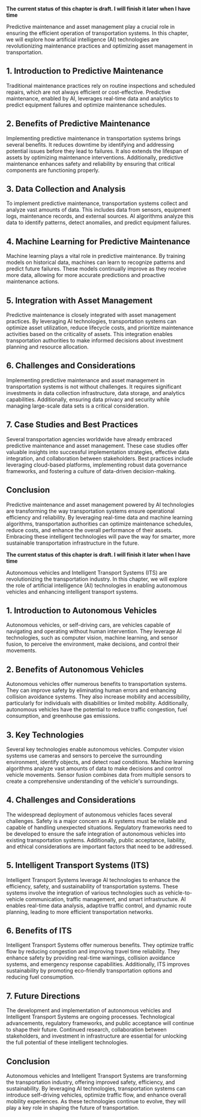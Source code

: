 **The current status of this chapter is draft. I will finish it later when I have time**

Predictive maintenance and asset management play a crucial role in ensuring the efficient operation of transportation systems. In this chapter, we will explore how artificial intelligence (AI) technologies are revolutionizing maintenance practices and optimizing asset management in transportation.

**1. Introduction to Predictive Maintenance**
---------------------------------------------

Traditional maintenance practices rely on routine inspections and scheduled repairs, which are not always efficient or cost-effective. Predictive maintenance, enabled by AI, leverages real-time data and analytics to predict equipment failures and optimize maintenance schedules.

**2. Benefits of Predictive Maintenance**
-----------------------------------------

Implementing predictive maintenance in transportation systems brings several benefits. It reduces downtime by identifying and addressing potential issues before they lead to failures. It also extends the lifespan of assets by optimizing maintenance interventions. Additionally, predictive maintenance enhances safety and reliability by ensuring that critical components are functioning properly.

**3. Data Collection and Analysis**
-----------------------------------

To implement predictive maintenance, transportation systems collect and analyze vast amounts of data. This includes data from sensors, equipment logs, maintenance records, and external sources. AI algorithms analyze this data to identify patterns, detect anomalies, and predict equipment failures.

**4. Machine Learning for Predictive Maintenance**
--------------------------------------------------

Machine learning plays a vital role in predictive maintenance. By training models on historical data, machines can learn to recognize patterns and predict future failures. These models continually improve as they receive more data, allowing for more accurate predictions and proactive maintenance actions.

**5. Integration with Asset Management**
----------------------------------------

Predictive maintenance is closely integrated with asset management practices. By leveraging AI technologies, transportation systems can optimize asset utilization, reduce lifecycle costs, and prioritize maintenance activities based on the criticality of assets. This integration enables transportation authorities to make informed decisions about investment planning and resource allocation.

**6. Challenges and Considerations**
------------------------------------

Implementing predictive maintenance and asset management in transportation systems is not without challenges. It requires significant investments in data collection infrastructure, data storage, and analytics capabilities. Additionally, ensuring data privacy and security while managing large-scale data sets is a critical consideration.

**7. Case Studies and Best Practices**
--------------------------------------

Several transportation agencies worldwide have already embraced predictive maintenance and asset management. These case studies offer valuable insights into successful implementation strategies, effective data integration, and collaboration between stakeholders. Best practices include leveraging cloud-based platforms, implementing robust data governance frameworks, and fostering a culture of data-driven decision-making.

**Conclusion**
--------------

Predictive maintenance and asset management powered by AI technologies are transforming the way transportation systems ensure operational efficiency and reliability. By leveraging real-time data and machine learning algorithms, transportation authorities can optimize maintenance schedules, reduce costs, and enhance the overall performance of their assets. Embracing these intelligent technologies will pave the way for smarter, more sustainable transportation infrastructure in the future.

**The current status of this chapter is draft. I will finish it later when I have time**

Autonomous vehicles and Intelligent Transport Systems (ITS) are revolutionizing the transportation industry. In this chapter, we will explore the role of artificial intelligence (AI) technologies in enabling autonomous vehicles and enhancing intelligent transport systems.

**1. Introduction to Autonomous Vehicles**
------------------------------------------

Autonomous vehicles, or self-driving cars, are vehicles capable of navigating and operating without human intervention. They leverage AI technologies, such as computer vision, machine learning, and sensor fusion, to perceive the environment, make decisions, and control their movements.

**2. Benefits of Autonomous Vehicles**
--------------------------------------

Autonomous vehicles offer numerous benefits to transportation systems. They can improve safety by eliminating human errors and enhancing collision avoidance systems. They also increase mobility and accessibility, particularly for individuals with disabilities or limited mobility. Additionally, autonomous vehicles have the potential to reduce traffic congestion, fuel consumption, and greenhouse gas emissions.

**3. Key Technologies**
-----------------------

Several key technologies enable autonomous vehicles. Computer vision systems use cameras and sensors to perceive the surrounding environment, identify objects, and detect road conditions. Machine learning algorithms analyze vast amounts of data to make decisions and control vehicle movements. Sensor fusion combines data from multiple sensors to create a comprehensive understanding of the vehicle's surroundings.

**4. Challenges and Considerations**
------------------------------------

The widespread deployment of autonomous vehicles faces several challenges. Safety is a major concern as AI systems must be reliable and capable of handling unexpected situations. Regulatory frameworks need to be developed to ensure the safe integration of autonomous vehicles into existing transportation systems. Additionally, public acceptance, liability, and ethical considerations are important factors that need to be addressed.

**5. Intelligent Transport Systems (ITS)**
------------------------------------------

Intelligent Transport Systems leverage AI technologies to enhance the efficiency, safety, and sustainability of transportation systems. These systems involve the integration of various technologies such as vehicle-to-vehicle communication, traffic management, and smart infrastructure. AI enables real-time data analysis, adaptive traffic control, and dynamic route planning, leading to more efficient transportation networks.

**6. Benefits of ITS**
----------------------

Intelligent Transport Systems offer numerous benefits. They optimize traffic flow by reducing congestion and improving travel time reliability. They enhance safety by providing real-time warnings, collision avoidance systems, and emergency response capabilities. Additionally, ITS improves sustainability by promoting eco-friendly transportation options and reducing fuel consumption.

**7. Future Directions**
------------------------

The development and implementation of autonomous vehicles and Intelligent Transport Systems are ongoing processes. Technological advancements, regulatory frameworks, and public acceptance will continue to shape their future. Continued research, collaboration between stakeholders, and investment in infrastructure are essential for unlocking the full potential of these intelligent technologies.

**Conclusion**
--------------

Autonomous vehicles and Intelligent Transport Systems are transforming the transportation industry, offering improved safety, efficiency, and sustainability. By leveraging AI technologies, transportation systems can introduce self-driving vehicles, optimize traffic flow, and enhance overall mobility experiences. As these technologies continue to evolve, they will play a key role in shaping the future of transportation.
